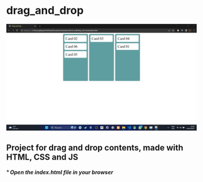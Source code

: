 # drag_and_drop

<div> <img src="https://raw.githubusercontent.com/gheysiell/images/main/drag_and_drop.png" /> </div>
<div> <h2> Project for drag and drop contents, made with HTML, CSS and JS </h2> </div>
<div> <h5> ° Open the index.html file in your browser </h5> </div>